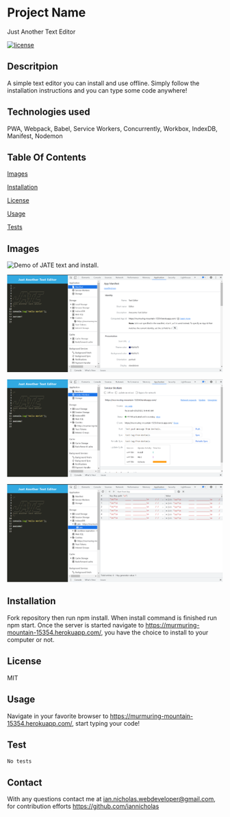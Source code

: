   # Project Name
  Just Another Text Editor

  [![license](https://img.shields.io/badge/License-MIT-yellow.svg)](https://opensource.org/licenses/MIT)
  
  ## Descritpion
  A simple text editor you can install and use offline. Simply follow the installation instructions and you can type some code anywhere!

  ## Technologies used
  PWA, Webpack, Babel, Service Workers, Concurrently, Workbox, IndexDB, Manifest, Nodemon

  ## Table Of Contents
  [Images](#images)

  [Installation](#installation)

  [License](#license)

  [Usage](#usage)

  [Tests](#test)

  ## Images
  ![Demo of JATE text and install.](./assets/texteditor.gif)

  ![Demo of JATE text and install.](./assets/manifest.PNG)

  ![Demo of JATE text and install.](./assets/serviceworker.PNG)

  ![Demo of JATE text and install.](./assets/idb.PNG)
  ## Installation

  Fork repository then run npm install. When install command is finished run npm start. Once the server is started navigate to https://murmuring-mountain-15354.herokuapp.com/, you have the choice to install to your computer or not.

  ## License
  MIT

  ## Usage
  Navigate in your favorite browser to https://murmuring-mountain-15354.herokuapp.com/, start typing your code!
  
  ## Test
  ~~~
  No tests
  ~~~

  ## Contact
  With any questions contact me at <ian.nicholas.webdeveloper@gmail.com>, for contribution efforts <https://github.com/iannicholas>